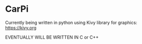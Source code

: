 # CarPi
Currently being written in python using Kivy library for graphics: https://kivy.org

EVENTUALLY WILL BE WRITTEN IN C or C++
